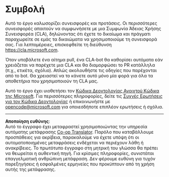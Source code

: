 <!--
CO_OP_TRANSLATOR_METADATA:
{
  "original_hash": "61aff2b3273d4ab66709493b43f91ca1",
  "translation_date": "2025-08-26T20:46:09+00:00",
  "source_file": "CONTRIBUTING.md",
  "language_code": "el"
}
-->
# Συμβολή

Αυτό το έργο καλωσορίζει συνεισφορές και προτάσεις. Οι περισσότερες συνεισφορές απαιτούν να συμφωνήσετε με μια Συμφωνία Άδειας Χρήσης Συνεισφορέα (CLA), δηλώνοντας ότι έχετε το δικαίωμα και πράγματι παραχωρείτε σε εμάς τα δικαιώματα να χρησιμοποιούμε τη συνεισφορά σας. Για λεπτομέρειες, επισκεφθείτε τη διεύθυνση https://cla.microsoft.com.

Όταν υποβάλετε ένα αίτημα pull, ένα CLA-bot θα καθορίσει αυτόματα εάν χρειάζεται να παρέχετε μια CLA και θα διαμορφώσει το PR κατάλληλα (π.χ., ετικέτα, σχόλιο). Απλώς ακολουθήστε τις οδηγίες που παρέχονται από το bot. Θα χρειαστεί να το κάνετε αυτό μόνο μία φορά για όλα τα αποθετήρια που χρησιμοποιούν τη CLA μας.

Αυτό το έργο έχει υιοθετήσει τον [Κώδικα Δεοντολογίας Ανοιχτού Κώδικα της Microsoft](https://opensource.microsoft.com/codeofconduct/). Για περισσότερες πληροφορίες, δείτε τις [Συχνές Ερωτήσεις για τον Κώδικα Δεοντολογίας](https://opensource.microsoft.com/codeofconduct/faq/) ή επικοινωνήστε με [opencode@microsoft.com](mailto:opencode@microsoft.com) για οποιεσδήποτε επιπλέον ερωτήσεις ή σχόλια.

---

**Αποποίηση ευθύνης**:  
Αυτό το έγγραφο έχει μεταφραστεί χρησιμοποιώντας την υπηρεσία αυτόματης μετάφρασης [Co-op Translator](https://github.com/Azure/co-op-translator). Παρόλο που καταβάλλουμε προσπάθειες για ακρίβεια, παρακαλούμε να έχετε υπόψη ότι οι αυτοματοποιημένες μεταφράσεις ενδέχεται να περιέχουν λάθη ή ανακρίβειες. Το πρωτότυπο έγγραφο στη μητρική του γλώσσα θα πρέπει να θεωρείται η αυθεντική πηγή. Για κρίσιμες πληροφορίες, συνιστάται επαγγελματική ανθρώπινη μετάφραση. Δεν φέρουμε ευθύνη για τυχόν παρεξηγήσεις ή εσφαλμένες ερμηνείες που προκύπτουν από τη χρήση αυτής της μετάφρασης.